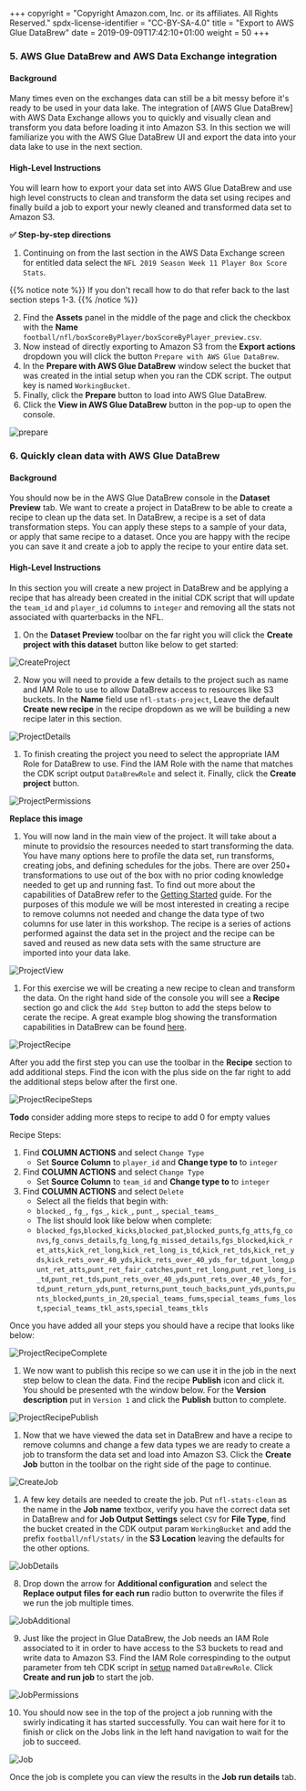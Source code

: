 +++
copyright = "Copyright Amazon.com, Inc. or its affiliates. All Rights Reserved."
spdx-license-identifier = "CC-BY-SA-4.0"
title = "Export to AWS Glue DataBrew"
date = 2019-09-09T17:42:10+01:00
weight = 50
+++

### 5. AWS Glue DataBrew and AWS Data Exchange integration

#### Background

Many times even on the exchanges data can still be a bit messy before it's ready to be used in your data lake. The integration of [AWS Glue DataBrew] with AWS Data Exchange allows you to quickly and visually clean and transform you data before loading it into Amazon S3. In this section we will familiarize you with the AWS Glue DataBrew UI and export the data into your data lake to use in the next section.

#### High-Level Instructions

You will learn how to export your data set into AWS Glue DataBrew and use high level constructs to clean and transform the data set using recipes and finally build a job to export your newly cleaned and transformed data set to Amazon S3.

**:white_check_mark: Step-by-step directions**

1. Continuing on from the last section in the AWS Data Exchange screen for entitled data select the `NFL 2019 Season Week 11 Player Box Score Stats`.

{{% notice note %}}
If you don't recall how to do that refer back to the last section steps 1-3.
{{% /notice %}}

2. Find the **Assets** panel in the middle of the page and click the checkbox with the **Name** `football/nfl/boxScoreByPlayer/boxScoreByPlayer_preview.csv`.
3. Now instead of directly exporting to Amazon S3 from the **Export actions** dropdown you will click the button `Prepare with AWS Glue DataBrew`.
4. In the **Prepare with AWS Glue DataBrew** window select the bucket that was created in the intial setup when you ran the CDK script. The output key is named `WorkingBucket`.
5. Finally, click the **Prepare** button to load into AWS Glue DataBrew.
6. Click the **View in AWS Glue DataBrew** button in the pop-up to open the console.

![prepare](/images/data-exchange-prepare.png)

### 6. Quickly clean data with AWS Glue DataBrew

#### Background

You should now be in the AWS Glue DataBrew console in the **Dataset Preview** tab. We want to create a project in DataBrew to be able to create a recipe to clean up the data set. In DataBrew, a recipe is a set of data transformation steps. You can apply these steps to a sample of your data, or apply that same recipe to a dataset. Once you are happy with the recipe you can save it and create a job to apply the recipe to your entire data set. 

#### High-Level Instructions

In this section you will create a new project in DataBrew and be applying a recipe that has already been created in the initial CDK script that will update the `team_id` and `player_id` columns to `integer` and removing all the stats not associated with quarterbacks in the NFL.

1. On the **Dataset Preview** toolbar on the far right you will click the **Create project with this dataset** button like below to get started:

![CreateProject](/images/databrew-create-project.png)

2. Now you will need to provide a few details to the project such as name and IAM Role to use to allow DataBrew access to resources like S3 buckets. In the **Name** field use `nfl-stats-project`, Leave the default **Create new recipe** in the recipe dropdown as we will be building a new recipe later in this section.

![ProjectDetails](/images/databrew-project-details.png)

1. To finish creating the project you need to select the appropriate IAM Role for DataBrew to use. Find the IAM Role with the name that matches the CDK script output `DataBrewRole` and select it. Finally, click the **Create project** button.

![ProjectPermissions](/images/databrew-project-permissions.png)

**Replace this image**

1. You will now land in the main view of the project. It will take about a minute to providsio the resources needed to start transforming the data. You have many options here to profile the data set, run transforms, creating jobs, and defining schedules for the jobs. There are over 250+ transformations to use out of the box with no prior coding knowledge needed to get up and running fast. To find out more about the capabilities of DataBrew refer to the [Getting Started][getting-started] guide. For the purposes of this module we will be most interested in creating a recipe to remove columns not needed and change the data type of two columns for use later in this workshop. The recipe is a series of actions performed against the data set in the project and the recipe can be saved and reused as new data sets with the same structure are imported into your data lake.

![ProjectView](/images/databrew-project-view.png)

1. For this exercise we will be creating a new recipe to clean and transform the data. On the right hand side of the console you will see a **Recipe** section go and click the `Add Step` button to add the steps below to cerate the recipe. A great example blog showing the transformation capabilities in DataBrew can be found [here][transforms].

![ProjectRecipe](/images/databrew-start-recipe.png)

After you add the first step you can use the toolbar in the **Recipe** section to add additional steps. Find the icon with the plus side on the far right to add the additional steps below after the first one.

![ProjectRecipeSteps](/images/databrew-recipe-add-step.png)

**Todo** consider adding more steps to recipe to add 0 for empty values

Recipe Steps:

1. Find **COLUMN ACTIONS** and select `Change Type`
    * Set **Source Column** to `player_id` and **Change type to** to `integer`
2. Find **COLUMN ACTIONS** and select `Change Type`
    * Set **Source Column** to `team_id` and **Change type to** to `integer`
3. Find **COLUMN ACTIONS** and select `Delete`
    * Select all the fields that begin with:
    * `blocked_`, `fg_`, `fgs_`, `kick_`, `punt_`, `special_teams_` 
    * The list should look like below when complete:
    * `blocked_fgs`,`blocked_kicks`,`blocked_pat`,`blocked_punts`,`fg_atts`,`fg_convs`,`fg_convs_details`,`fg_long`,`fg_missed_details`,`fgs_blocked`,`kick_ret_atts`,`kick_ret_long`,`kick_ret_long_is_td`,`kick_ret_tds`,`kick_ret_yds`,`kick_rets_over_40_yds`,`kick_rets_over_40_yds_for_td`,`punt_long`,`punt_ret_atts`,`punt_ret_fair_catches`,`punt_ret_long`,`punt_ret_long_is_td`,`punt_ret_tds`,`punt_rets_over_40_yds`,`punt_rets_over_40_yds_for_td`,`punt_return_yds`,`punt_returns`,`punt_touch_backs`,`punt_yds`,`punts`,`punts_blocked`,`punts_in_20`,`special_teams_fums`,`special_teams_fums_lost`,`special_teams_tkl_asts`,`special_teams_tkls`

Once you have added all your steps you should have a recipe that looks like below:

![ProjectRecipeComplete](/images/databrew-recipe-complete.png)

1. We now want to publish this recipe so we can use it in the job in the next step below to clean the data. Find the recipe **Publish** icon and click it. You should be presented wth the window below. For the **Version description** put in `Version 1` and click the **Publish** button to complete.

![ProjectRecipePublish](/images/databrew-recipe-publish.png)

1. Now that we have viewed the data set in DataBrew and have a recipe to remove columns and change a few data types we are ready to create a job to transform the data set and load into Amazon S3. Click the **Create Job** button in the toolbar on the right side of the page to continue.

![CreateJob](/images/databrew-create-job.png)

1. A few key details are needed to create the job. Put `nfl-stats-clean` as the name in the **Job name** textbox, verify you have the correct data set in DataBrew and for **Job Output Settings** select `CSV` for **File Type**,  find the bucket created in the CDK output param `WorkingBucket` and add the prefix `football/nfl/stats/` in the **S3 Location** leaving the defaults for the other options.

![JobDetails](/images/databrew-job-details.png)

8. Drop down the arrow for **Additional configuration** and select the **Replace output files for each run** radio button to overwrite the files if we run the job multiple times.

![JobAdditional](/images/databrew-job-addl-config.png)

9. Just like the project in Glue DataBrew, the Job needs an IAM Role associated to it in order to have access to the S3 buckets to read and write data to Amazon S3. Find the IAM Role correspinding to the output parameter from teh CDK script in [setup][setup] named `DataBrewRole`. Click **Create and run job** to start the job.

![JobPermissions](/images/databrew-job-permissions.png)

10. You should now see in the top of the project a job running with the swirly indicating it has started successfully. You can wait here for it to finish or click on the Jobs link in the left hand navigation to wait for the job to succeed.

![Job](/images/databrew-job-running.png)

Once the job is complete you can view the results in the **Job run details** tab.

[setup]: /setup
[getting-started]: https://docs.aws.amazon.com/databrew/latest/dg/getting-started.html
[transforms]: https://aws.amazon.com/blogs/big-data/7-most-common-data-preparation-transformations-in-aws-glue-databrew/